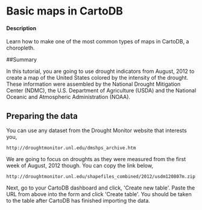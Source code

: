 Basic maps in CartoDB
== 

#### Description

Learn how to make one of the most common types of maps in CartoDB, a choropleth.

##Summary

In this tutorial, you are going to use drought indicators from August, 2012 to create a map of the United States colored by the intensity of the drought. These information were assembled by the National Drought Mitigation Center (NDMC), the U.S. Department of Agriculture (USDA) and the National Oceanic and Atmospheric Administration (NOAA).

## Preparing the data

You can use any dataset from the Drought Monitor website that interests you, 

    http://droughtmonitor.unl.edu/dmshps_archive.htm

We are going to focus on droughts as they were measured from the first week of August, 2012 though. You can copy the link below,

    http://droughtmonitor.unl.edu/shapefiles_combined/2012/usdm120807m.zip

Next, go to your CartoDB dashboard and click, 'Create new table'. Paste the URL from above into the form and click 'Create table'. You should be taken to the table after CartoDB has finished importing the data.




